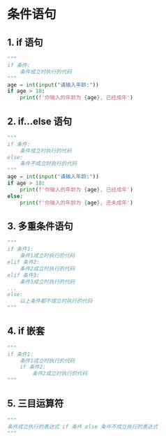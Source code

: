 # 条件语句

## 1. if 语句

```py
"""
if 条件:
    条件成立时执行的代码
"""
age = int(input("请输入年龄:"))
if age > 18:
    print(f'你输入的年龄为 {age}, 已经成年')
```

## 2. if…else 语句

```py
"""
if 条件:
    条件成立时执行的代码
else:
    条件不成立时执行的代码
"""
age = int(input("请输入年龄:"))
if age > 18:
    print(f'你输入的年龄为 {age}, 已经成年')
else:
    print(f'你输入的年龄为 {age}, 还未成年')
```

## 3. 多重条件语句

```py
"""
if 条件1:
    条件1成立时执行的代码
elif 条件2:
    条件2成立时执行的代码
elif 条件3:
    条件3成立时执行的代码
...
else:
    以上条件都不成立时执行的代码
"""
```

## 4. if 嵌套

```py
"""
if 条件1:
    条件1成立时执行的代码
    if 条件2:
        条件2成立时执行的代码
"""
```

## 5. 三目运算符

```py
"""
条件成立执行的表达式 if 条件 else 条件不成立执行的表达式
"""
```
